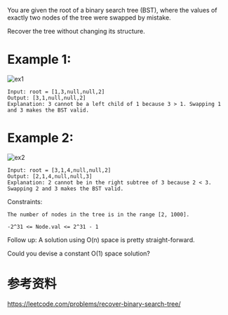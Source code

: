 You are given the root of a binary search tree (BST), where the values of exactly two nodes of the tree were swapped by mistake. 

Recover the tree without changing its structure.

# Example 1:

![ex1](https://assets.leetcode.com/uploads/2020/10/28/recover1.jpg)

```
Input: root = [1,3,null,null,2]
Output: [3,1,null,null,2]
Explanation: 3 cannot be a left child of 1 because 3 > 1. Swapping 1 and 3 makes the BST valid.
```

# Example 2:

![ex2](https://assets.leetcode.com/uploads/2020/10/28/recover2.jpg)

```
Input: root = [3,1,4,null,null,2]
Output: [2,1,4,null,null,3]
Explanation: 2 cannot be in the right subtree of 3 because 2 < 3. Swapping 2 and 3 makes the BST valid.
```

Constraints:

    The number of nodes in the tree is in the range [2, 1000].

    -2^31 <= Node.val <= 2^31 - 1


Follow up: A solution using O(n) space is pretty straight-forward. 

Could you devise a constant O(1) space solution?

# 参考资料

https://leetcode.com/problems/recover-binary-search-tree/